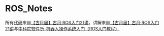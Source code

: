# ROS_Notes
所有[代码](https://github.com/guyuehome/ros_21_tutorials)来自[【古月居】古月·ROS入门21讲](https://www.bilibili.com/video/BV1zt411G7Vn?p=1&vd_source=6c2184781d2aa58fa5e90d1cc75a1dd1)，讲解来自[【古月居】古月·ROS入门21讲](https://www.bilibili.com/video/BV1zt411G7Vn?p=1&vd_source=6c2184781d2aa58fa5e90d1cc75a1dd1)与[中科院软件所-机器人操作系统入门（ROS入门教程）](https://www.bilibili.com/video/BV1mJ411R7Ni?p=1&vd_source=6c2184781d2aa58fa5e90d1cc75a1dd1)

